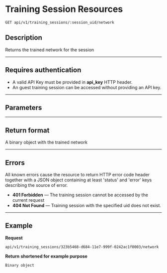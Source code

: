 # Training Session Resources

    GET api/v1/training_sessions/:session_uid/network

## Description
Returns the trained network for the session

***

## Requires authentication
* A valid API Key must be provided in **api_key** HTTP header.
* An guest training session can be accessed without providing an API key.
***

## Parameters

***

## Return format

A binary object with the trained network

***

## Errors
All known errors cause the resource to return HTTP error code header together with a JSON object containing at least 'status' and 'error' keys describing the source of error.

- **401 Forbidden** — The training session cannot be accessed by the current request
- **404 Not Found** — Training session with the specified uid does not exist.

***

## Example
**Request**

    api/v1/training_sessions/323b5468-d684-11e7-999f-0242ac1f0003/network

**Return** __shortened for example purpose__

    Binary object